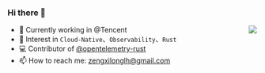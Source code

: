 ### Hi there 👋

<picture>
<source 
  srcset="https://github-readme-stats.vercel.app/api?username=zengxilong&show_icons=true&theme=dark"
  media="(prefers-color-scheme: dark)"
/>
<source
  srcset="https://github-readme-stats.vercel.app/api?username=zengxilong&show_icons=true"
  media="(prefers-color-scheme: light), (prefers-color-scheme: no-preference)"
/>
<img src="https://github-readme-stats.vercel.app/api?username=zengxilong&show_icons=true" align="right"/>
</picture>


- 🔭 Currently working in @Tencent
- 🌱 Interest in `Cloud-Native`、`Observability`、`Rust`
- 💻 Contributor of [@opentelemetry-rust](https://github.com/open-telemetry/opentelemetry-rust)
- 📫 How to reach me: [zengxilonglh@gmail.com](mailto:zengxilonglh@gmail.com) 
<!-- <p align="center">Total View</p>
<p align="center"><img src="https://profile-counter.glitch.me/zengxilong/count.svg"></p> -->
<!--
**zengxilong/zengxilong** is a ✨ _special_ ✨ repository because its `README.md` (this file) appears on your GitHub profile.

Here are some ideas to get you started:

- 🔭 I’m currently working on ...
- 🌱 I’m currently learning ...
- 👯 I’m looking to collaborate on ...
- 🤔 I’m looking for help with ...
- 💬 Ask me about ...
- 📫 How to reach me: ...
- 😄 Pronouns: ...
- ⚡ Fun fact: ...
-->
